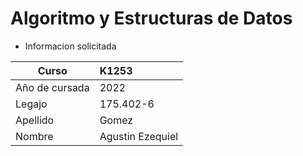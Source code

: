 # Algoritmo y Estructuras de Datos


- Informacion solicitada

| Curso             |   K1253                 |
| ----------------- |:----------------------- |
| Año de cursada    | 2022                    |
| Legajo            | 175.402-6               |
| Apellido          | Gomez                   |
| Nombre            | Agustin Ezequiel        | 


